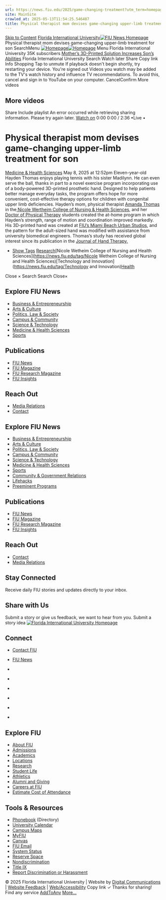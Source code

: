```yaml
---
url: https://news.fiu.edu/2025/game-changing-treatment?utm_term=homepage
site: MainSite
crawled_at: 2025-05-13T11:54:25.546487
title: Physical therapist mom devises game-changing upper-limb treatment for son | FIU News - Florida International University
---
```


[Skip to Content](https://news.fiu.edu/2025/game-changing-treatment?utm_term=homepage#main)
[Florida International University](https://www.fiu.edu/)[![FIU News Homepage](https://news.fiu.edu/_assets/images/fiu-news-logo.png)](https://news.fiu.edu/index)
Physical therapist mom devises game-changing upper-limb treatment for son
SearchMenu
[![Homepage](https://news.fiu.edu/_assets/images/fiu-news-logo.png)![Homepage](https://news.fiu.edu/_assets/images/fiu-news-logo-mobile.png)](https://news.fiu.edu/index)
Menu
Florida International University
35K subscribers
[Mother’s 3D-Printed Solution Increases Son’s Abilities](https://www.youtube.com/watch?v=SbKhwUV0cMI)
Florida International University
Search
Watch later
Share
Copy link
Info
Shopping
Tap to unmute
If playback doesn't begin shortly, try restarting your device.
You're signed out
Videos you watch may be added to the TV's watch history and influence TV recommendations. To avoid this, cancel and sign in to YouTube on your computer.
CancelConfirm
More videos
## More videos
Share
Include playlist
An error occurred while retrieving sharing information. Please try again later.
[Watch on](https://www.youtube.com/watch?v=SbKhwUV0cMI&embeds_referring_euri=https%3A%2F%2Fnews.fiu.edu%2F)
0:00
0:00 / 2:36
•Live
•
[](https://www.youtube.com/watch?v=SbKhwUV0cMI "Watch on YouTube")
# Physical therapist mom devises game-changing upper-limb treatment for son
[Medicine & Health Sciences](https://news.fiu.edu/medicine-and-health-sciences/index)
May 8, 2025 at 12:52pm
[](https://www.addtoany.com/share#url=https%3A%2F%2Fnews.fiu.edu%2F2025%2Fgame-changing-treatment%3Futm_term%3Dhomepage&title=Physical%20therapist%20mom%20devises%20game-changing%20upper-limb%20treatment%20for%20son%20%7C%20FIU%20News%20-%20Florida%20International%20University)
Eleven-year-old Hayden Thomas enjoys playing tennis with his sister Madilynn. He can even serve the ball, thanks in part to a novel exercise program incorporating use of a body-powered 3D-printed prosthetic hand.
Designed to help patients better manage everyday tasks, the program offers hope for more convenient, cost-effective therapy options for children with congenital upper limb deficiencies.
Hayden’s mom, physical therapist [Amanda Thomas](https://cnhs.fiu.edu/about/faculty-staff/profiles/amthomas.html) in the[ Nicole Wertheim College of Nursing & Health Sciences](https://cnhs.fiu.edu/), and her [Doctor of Physical Therapy](https://cnhs.fiu.edu/academics/physical-therapy/programs/d-physical-therapy/) students created the at-home program in which Hayden’s strength, range of motion and coordination improved markedly. His 3D-printed hand was created at [FIU’s Miami Beach Urban Studios](https://carta.fiu.edu/mbus/), and the pattern for the adult-sized hand was modified with assistance from university biomedical engineers.
Thomas’s study has received global interest since its publication in the [Journal of Hand Therapy.](https://pubmed.ncbi.nlm.nih.gov/36402711/)
  * [Show Tags](https://news.fiu.edu/2025/game-changing-treatment?utm_term=homepage)
[Research](https://news.fiu.edu/tag/Research)[Nicole Wetheim College of Nursing and Health Sciences](https://news.fiu.edu/tag/Nicole Wetheim College of Nursing and Health Sciences)[Technology and Innovation](https://news.fiu.edu/tag/Technology and Innovation)[Health](https://news.fiu.edu/tag/Health)


Close ×
Search
Search
Close×
## Explore FIU News
  * [Business & Entrepreneurship](https://news.fiu.edu/business-and-entrepreneurship/index)
  * [Arts & Culture](https://news.fiu.edu/arts-and-culture/index)
  * [Politics, Law & Society ](https://news.fiu.edu/politics-law-and-society/index)
  * [Campus & Community](https://news.fiu.edu/campus-and-community/index)
  * [Science & Technology](https://news.fiu.edu/science-and-technology/index)
  * [Medicine & Health Sciences](https://news.fiu.edu/medicine-and-health-sciences/index)
  * [Sports](https://news.fiu.edu/sports/index)


## Publications
  * [FIU News](https://news.fiu.edu/index)
  * [FIU Magazine](https://news.fiu.edu/magazine/index)
  * [FIU Research Magazine](https://news.fiu.edu/research-magazine/index)
  * [FIU Insights](https://news.fiu.edu/insights/)


## Reach Out
  * [Media Relations](https://news.fiu.edu/about/media-relations)
  * [Contact](https://news.fiu.edu/about/contact)


## Explore FIU News
  * [Business & Entrepreneurship](https://news.fiu.edu/business-and-entrepreneurship/index)
  * [Arts & Culture](https://news.fiu.edu/arts-and-culture/index)
  * [Politics, Law & Society](https://news.fiu.edu/politics-law-and-society/index)
  * [Campus & Community](https://news.fiu.edu/campus-and-community/index)
  * [Science & Technology](https://news.fiu.edu/science-and-technology/index)
  * [Medicine & Health Sciences](https://news.fiu.edu/medicine-and-health-sciences/index)
  * [Sports](https://news.fiu.edu/sports/index)
  * [Community & Government Relations](https://news.fiu.edu/community-and-government-relations/index)
  * [Lifehacks](https://news.fiu.edu/lifehacks/index)
  * [Preeminent Programs](https://news.fiu.edu/preeminent-programs/index)


## Publications
  * [FIU News](https://news.fiu.edu/index)
  * [FIU Magazine](https://news.fiu.edu/magazine/index)
  * [FIU Research Magazine](https://news.fiu.edu/research-magazine/index)
  * [FIU Insights](https://news.fiu.edu/insights/index.html)


## Reach Out
  * [Contact](https://news.fiu.edu/about/contact)
  * [Media Relations](https://news.fiu.edu/about/media-relations)


## Stay Connected
Receive daily FIU stories and updates directly to your inbox.
## Share with Us
Submit a story or give us feedback, we want to hear from you.
Submit a story idea
[ ![Florida International University Homepage](https://digicdn.fiu.edu/core/_assets/images/footer-logo.svg) ](https://www.fiu.edu/)
## Connect
  * [Contact FIU](https://www.fiu.edu/about/contact-us/index.html)
  * [FIU News](https://news.fiu.edu/)


  * [](https://www.instagram.com/fiuinstagram/)
  * [](https://www.linkedin.com/school/florida-international-university/)
  * [](https://www.facebook.com/floridainternational)
  * [](https://twitter.com/fiu)
  * [](https://www.youtube.com/user/FloridaInternational)
  * [](https://flickr.com/photos/fiu)


## Explore FIU
  * [About FIU](https://www.fiu.edu/about/index.html)
  * [Admissions](https://www.fiu.edu/admissions/index.html)
  * [Academics](https://www.fiu.edu/academics/index.html)
  * [Locations](https://www.fiu.edu/locations/index.html)
  * [Research](https://www.fiu.edu/research/index.html)
  * [Student Life](https://www.fiu.edu/student-life/index.html)
  * [Athletics](https://www.fiu.edu/athletics/index.html)
  * [Alumni and Giving](https://www.fiu.edu/alumni-and-giving/index.html)
  * [Careers at FIU](https://hr.fiu.edu/careers/)
  * [Estimate Cost of Attendance](https://onestop.fiu.edu/finances/estimate-your-costs/)


## Tools & Resources
  * [Phonebook](https://phonebook.fiu.edu) (Directory)
  * [University Calendar](https://calendar.fiu.edu/)
  * [Campus Maps](https://campusmaps.fiu.edu/)
  * [MyFIU](https://my.fiu.edu/)
  * [Canvas](https://canvas.fiu.edu)
  * [FIU Email](http://mail.fiu.edu/)
  * [System Status](https://fiu.service-now.com/sp?id=services_status)
  * [Reserve Space](https://centralreservations.fiu.edu/)
  * [Nondiscrimination](https://ace.fiu.edu/civil-rights/harassment-and-discrimination/)
  * [Title IX](https://ace.fiu.edu/title-ix/)
  * [Report Discrimination or Harassment](https://report.fiu.edu/)


© 2025 Florida International University  | Website by [Digital Communications](https://stratcomm.fiu.edu/digital-print/websites/) | [Website Feedback](https://webforms.fiu.edu/view.php?id=370774) | [Web/Accessibility](https://accessibility.fiu.edu/)
Copy link
✓
Thanks for sharing!
Find any service
[AddToAny](https://www.addtoany.com "Share Buttons")
[More…](https://news.fiu.edu/2025/game-changing-treatment?utm_term=homepage#addtoany "Show all")
